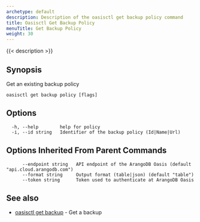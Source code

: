 ```yaml
---
archetype: default
description: Description of the oasisctl get backup policy command
title: Oasisctl Get Backup Policy
menuTitle: Get Backup Policy
weight: 30
---
```

{{< description >}}
## Synopsis
Get an existing backup policy

```
oasisctl get backup policy [flags]
```

## Options
```
  -h, --help        help for policy
  -i, --id string   Identifier of the backup policy (Id|Name|Url)
```

## Options Inherited From Parent Commands
```
      --endpoint string   API endpoint of the ArangoDB Oasis (default "api.cloud.arangodb.com")
      --format string     Output format (table|json) (default "table")
      --token string      Token used to authenticate at ArangoDB Oasis
```

## See also
* [oasisctl get backup](get-backup.md)	 - Get a backup

